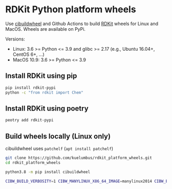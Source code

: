# RDKit Python platform wheels

Use [cibuildwheel](https://github.com/joerick/cibuildwheel) and Github Actions to build [RDKit](https://github.com/rdkit/rdkit) wheels for Linux and MacOS. Wheels are available on PyPi.

Versions:

- Linux: 3.6 >= Python <= 3.9 and glibc >= 2.17 (e.g., Ubuntu 16.04+, CentOS 6+, ...)
- MacOS 10.9: 3.6 >= Python <= 3.9 

## Install RDKit using pip

```bash
pip install rdkit-pypi
python -c "from rdkit import Chem"
```

## Install RDKit using poetry
```bash
peotry add rdkit-pypi
```

## Build wheels locally (Linux only)

cibuildwheel uses `patchelf` (`apt install patchelf`) 

```bash
git clone https://github.com/kuelumbus/rdkit_platform_wheels.git
cd rdkit_platform_wheels

python3.8 -m pip install cibuildwheel

CIBW_BUILD_VERBOSITY=1 CIBW_MANYLINUX_X86_64_IMAGE=manylinux2014 CIBW_BEFORE_BUILD_LINUX="bash pre_linux.sh" cibuildwheel --platform linux --output-dir wheelhouse
```